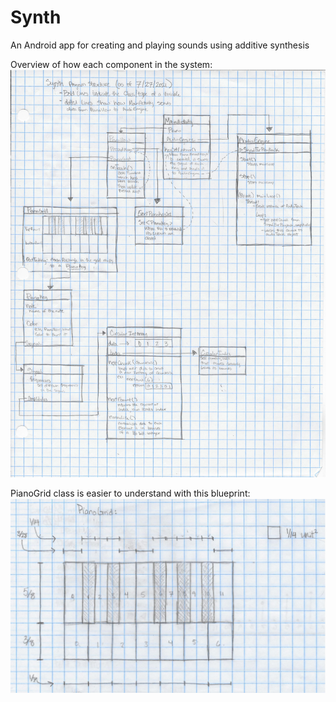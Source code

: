 # Synth
An Android app for creating and playing sounds using additive synthesis

Overview of how each component in the system:
![alt text](https://github.com/mktwohy/Synth/blob/master/Images/UmlDiagram.jpg)

PianoGrid class is easier to understand with this blueprint:
![alt text](https://github.com/mktwohy/Synth/blob/master/Images/PianoGridBlueprint.jpg)
